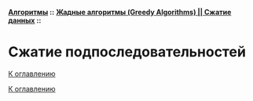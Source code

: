 **[Алгоритмы](../../README.md#algorithms) ::** 
**[Жадные алгоритмы (Greedy Algorithms) || Сжатие данных](../../README.md#algorithms-greedy) ::**
# Сжатие подпоследовательностей

<!--

-->

[К оглавлению](../../README.md#algorithms-greedy)



[К оглавлению](../../README.md#algorithms-greedy)
